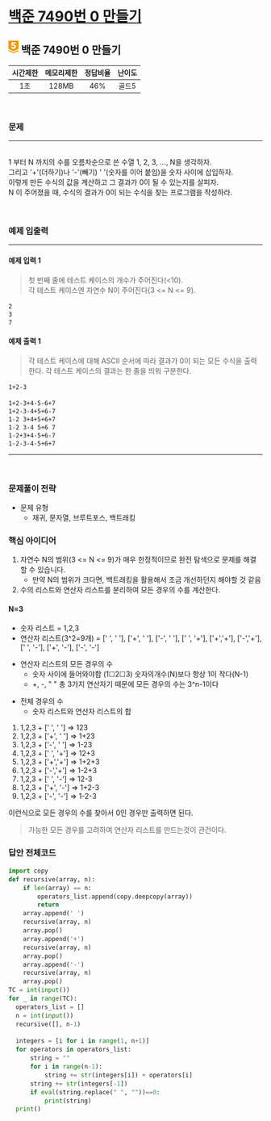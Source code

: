 
# [백준 7490번 0 만들기](https://www.acmicpc.net/problem/7490)

## <img src="https://raw.githubusercontent.com/gudals-kim/Studyroom/0c61bf1ad9b6434ff624dbab4012654df8c92b01/codingtest/img/rank/gold_5.svg" width="20">  백준 7490번 0 만들기 


| 시간제한 | 메모리제한 | 정답비율 | 난이도 | 
|:----:|:-----:|:----:|:---:|
|  1초  | 128MB | 46%  | 골드5 |

<br>

### 문제

---

<br> 1 부터 N 까지의 수를 오름차순으로 쓴 수열 1, 2, 3, ..., N을 생각하자.
<br> 그리고 '+'(더하기)나 '-'(빼기) ' '(숫자를 이어 붙임)을 숫자 사이에 삽입하자.
<br> 이렇게 만든 수식의 값을 계산하고 그 결과가 0이 될 수 있는지를 살피자.
<br> N 이 주어졌을 때, 수식의 결과가 0이 되는 수식을 찾는 프로그램을 작성하라.

<br>

### 예제 입출력

---

#### 예제 입력 1
> 첫 번째 줄에 테스트 케이스의 개수가 주어진다(<10).<br>
> 각 테스트 케이스엔 자연수 N이 주어진다(3 <= N <= 9).
```
2
3
7
```
#### 예제 출력 1
> 각 테스트 케이스에 대해 ASCII 순서에 따라 결과가 0이 되는 모든 수식을 출력한다. 각 테스트 케이스의 결과는 한 줄을 띄워 구분한다.
```
1+2-3

1+2-3+4-5-6+7
1+2-3-4+5+6-7
1-2 3+4+5+6+7
1-2 3-4 5+6 7
1-2+3+4-5+6-7
1-2-3-4-5+6+7
```
---


<br>

### 문제풀이 전략
- 문제 유형
  - 재귀, 문자열, 브루트포스, 백트래킹

### 핵심 아이디어

1. 자연수 N의 범위(3 <= N <= 9)가 매우 한정적이므로 완전 탐색으로 문제를 해결 할 수 있습니다.
   - 만약 N의 범위가 크다면, 백트래킹을 활용해서 조금 개선하던지 해야할 것 같음
2. 수의 리스트와 연산자 리스트를 분리하여 모든 경우의 수를 계산한다.


#### N=3 
* 숫자 리스트 = 1,2,3
* 연산자 리스트(3^2=9개) = [' ', ' '], ['+', ' '], ['-', ' '], [' ', '+'], ['+','+'], ['-','+'], [' ', '-'], ['+', '-'], ['-', '-']

- 연산자 리스트의 모든 경우의 수
  - 숫자 사이에 들어와야함 (1☐2☐3) 숫자의개수(N)보다 항상 1이 작다(N-1)
  - +, -, " " 총 3가지 연산자기 때문에 모든 경우의 수는 3^n-1이다

* 전체 경우의 수
  - 숫자 리스트와 연산자 리스트의 합
1. 1,2,3 + [' ', ' '] => 123
2. 1,2,3 + ['+', ' '] => 1+23
3. 1,2,3 + ['-', ' '] => 1-23
4. 1,2,3 + [' ', '+'] => 12+3
5. 1,2,3 + ['+','+'] => 1+2+3
6. 1,2,3 + ['-','+'] => 1-2+3
7. 1,2,3 + [' ', '-'] => 12-3
8. 1,2,3 + ['+', '-'] => 1+2-3
9. 1,2,3 + ['-', '-'] => 1-2-3

이런식으로 모든 경우의 수를 찾아서 0인 경우만 출력하면 된다.

> 가능한 모든 경우를 고려하여 연산자 리스트를 만드는것이 관건이다.


### 답안 전체코드
```python
import copy
def recursive(array, n):
    if len(array) == n:
        operators_list.append(copy.deepcopy(array))
        return
    array.append(' ')
    recursive(array, n)
    array.pop()
    array.append('+')
    recursive(array, n)
    array.pop()
    array.append('-')
    recursive(array, n)
    array.pop()
TC = int(input())
for _ in range(TC):
  operators_list = []
  n = int(input())
  recursive([], n-1)
  
  integers = [i for i in range(1, n+1)]
  for operators in operators_list:
      string = ""
      for i in range(n-1):
          string += str(integers[i]) + operators[i]
      string += str(integers[-1])
      if eval(string.replace(" ", ""))==0:
          print(string)
  print()
```

